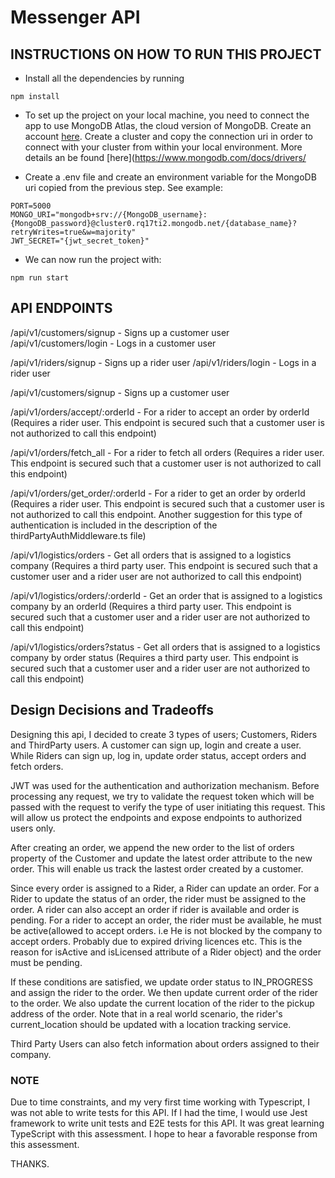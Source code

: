 # Messenger API
## INSTRUCTIONS ON HOW TO RUN THIS PROJECT

* Install all the dependencies by running
```
npm install
```
* To set up the project on your local machine, you need to connect the app to use MongoDB Atlas, the cloud version of MongoDB. Create an account [here](https://www.mongodb.com/). Create a cluster and copy the connection uri in order to connect with your cluster from within your local environment. More details an be found [here](https://www.mongodb.com/docs/drivers/

* Create a .env file and create an environment variable for the MongoDB uri copied from the previous step. See example:
```
PORT=5000
MONGO_URI="mongodb+srv://{MongoDB_username}:{MongoDB_password}@cluster0.rq17ti2.mongodb.net/{database_name}?retryWrites=true&w=majority"
JWT_SECRET="{jwt_secret_token}"
```

* We can now run the project with:
```
npm run start
```

## API ENDPOINTS
/api/v1/customers/signup - Signs up a customer user
/api/v1/customers/login - Logs in a customer user

/api/v1/riders/signup - Signs up a rider user
/api/v1/riders/login - Logs in a rider user

/api/v1/customers/signup - Signs up a customer user

/api/v1/orders/accept/:orderId - For a rider to accept an order by orderId (Requires a rider user. This endpoint is secured such that a customer user is not authorized to call this endpoint)

/api/v1/orders/fetch_all - For a rider to fetch all orders (Requires a rider user. This endpoint is secured such that a customer user is not authorized to call this endpoint)

/api/v1/orders/get_order/:orderId - For a rider to get an order by orderId (Requires a rider user. This endpoint is secured such that a customer user is not authorized to call this endpoint. Another suggestion for this type of authentication is included in the description of the thirdPartyAuthMiddleware.ts file)

/api/v1/logistics/orders - Get all orders that is assigned to a logistics company (Requires a third party user. This endpoint is secured such that a customer user and a rider user are not authorized to call this endpoint)

/api/v1/logistics/orders/:orderId - Get an order that is assigned to a logistics company by an orderId (Requires a third party user. This endpoint is secured such that a customer user and a rider user are not authorized to call this endpoint)

/api/v1/logistics/orders?status - Get all orders that is assigned to a logistics company by order status (Requires a third party user. This endpoint is secured such that a customer user and a rider user are not authorized to call this endpoint)

## Design Decisions and Tradeoffs
Designing this api, I decided to create 3 types of users; Customers, Riders and ThirdParty users. A customer can sign up, login and create a user. While Riders can sign up, log in, update order status, accept orders and fetch orders.

JWT was used for the authentication and authorization mechanism. Before processing any request, we try to validate the request token which will be passed with the request to verify the type of user initiating this request. This will allow us protect the endpoints and expose endpoints to authorized users only.

After creating an order, we append the new order to the list of orders property of the Customer and update the latest order attribute to the new order. This will enable us track the lastest order created by a customer.

Since every order is assigned to a Rider, a Rider can update an order. For a Rider to update the status of an order, the rider must be assigned to the order. A rider can also accept an order if rider is available and order is pending. For a rider to accept an order, the rider must be available, he must be active(allowed to accept orders. i.e He is not blocked by the company to accept orders. Probably due to expired driving licences etc. This is the reason for isActive and isLicensed attribute of a Rider object) and the order must be pending.

If these conditions are satisfied, we update order status to IN_PROGRESS and assign the rider to the order. We then update current order of the rider to the order. We also update the current location of the rider to the pickup address of the order. Note that in a real world scenario, the rider's current_location should be updated with a location tracking service.

Third Party Users can also fetch information about orders assigned to their company.


### NOTE
Due to time constraints, and my very first time working with Typescript, I was not able to write tests for this API. If I had the time, I would use Jest framework to write unit tests and E2E tests for this API. It was great learning TypeScript with this assessment. I hope to hear a favorable response from this assessment.

THANKS.